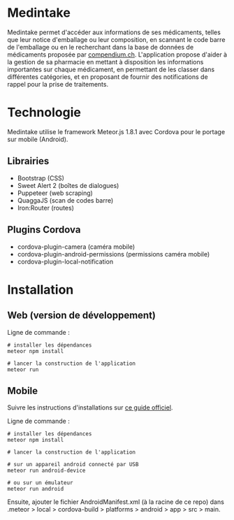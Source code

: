 # Medintake
Medintake permet d'accéder aux informations de ses médicaments, telles que leur notice d'emballage ou leur composition, en scannant le code barre de l'emballage ou en le recherchant dans la base de données de médicaments proposée par [compendium.ch](https://www.compendium.ch). L'application propose d'aider à la gestion de sa pharmacie en mettant à disposition les informations importantes sur chaque médicament, en permettant de les classer dans différentes catégories, et en proposant de fournir des notifications de rappel pour la prise de traitements.

# Technologie
Medintake utilise le framework Meteor.js 1.8.1 avec Cordova pour le portage sur mobile (Android).

## Librairies
- Bootstrap (CSS)
- Sweet Alert 2 (boîtes de dialogues)
- Puppeteer (web scraping)
- QuaggaJS (scan de codes barre)
- Iron:Router (routes)

## Plugins Cordova
- cordova-plugin-camera (caméra mobile)
- cordova-plugin-android-permissions (permissions caméra mobile)
- cordova-plugin-local-notification

# Installation
## Web (version de développement)
Ligne de commande :
```
# installer les dépendances
meteor npm install

# lancer la construction de l'application
meteor run
```
## Mobile
Suivre les instructions d'installations sur [ce guide officiel](https://guide.meteor.com/mobile.html#installing-prerequisites-android).

Ligne de commande :
```
# installer les dépendances
meteor npm install

# lancer la construction de l'application

# sur un appareil android connecté par USB
meteor run android-device

# ou sur un émulateur
meteor run android
```
Ensuite, ajouter le fichier AndroidManifest.xml (à la racine de ce repo) dans .meteor > local > cordova-build > platforms > android > app > src > main.